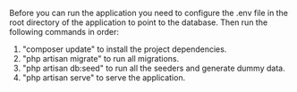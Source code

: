 Before you can run the application you need to configure the .env file in the root directory of the application to point to the database. Then run the following commands in order:

1. "composer update" to install the project dependencies.
2. "php artisan migrate" to run all migrations.
3. "php artisan db:seed" to run all the seeders and generate dummy data.
4. "php artisan serve" to serve the application.
